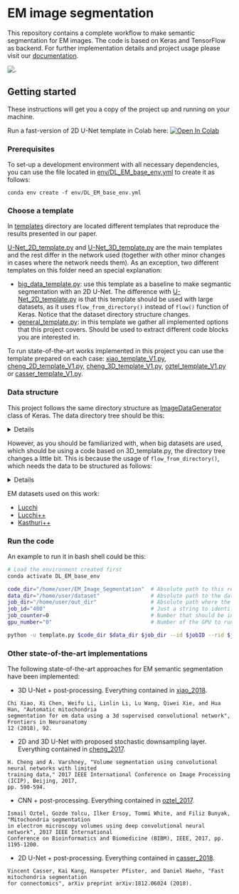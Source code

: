 # EM image segmentation

This repository contains a complete workflow to make semantic segmentation for EM images. The code is based on Keras and TensorFlow as backend. For further implementation details and project usage please visit our [documentation](https://em-image-segmentation.readthedocs.io/en/latest/).

![.](https://github.com/danifranco/EM_Image_Segmentation/blob/master/docs/source/img/seg.gif)

## Getting started 
These instructions will get you a copy of the project up and running on your machine.

Run a fast-version of 2D U-Net template in Colab here: [![Open In Colab](https://colab.research.google.com/assets/colab-badge.svg)](https://colab.research.google.com/github/danifranco/EM_Image_Segmentation/blob/master/templates/U-Net_2D_workflow.ipynb) 

### Prerequisites
To set-up a development environment with all necessary dependencies, you can use the  file located in [env/DL_EM_base_env.yml](env/DL_EM_base_env.yml) to create it as follows:

```
conda env create -f env/DL_EM_base_env.yml
```

### Choose a template
In [templates](templates/) directory are located different templates that reproduce the results presented in our paper. 

[U-Net_2D_template.py](templates/U-Net_2D_template.py) and [U-Net_3D_template.py](templates/U-Net_3D_template.py) are the main templates and the rest differ in the network used (together with other minor changes in cases where the network needs them). As an exception, two different templates on this folder need an special explanation:

- [big_data_template.py](templates/big_data_template.py): use this template as a baseline to make segmantic segmentation with an 2D U-Net. The difference with [U-Net_2D_template.py](templates/U-Net_2D_template.py) is that this template should be used with large datasets, as it uses `flow_from_directory()` instead of `flow()` function of Keras. Notice that the dataset directory structure changes.
- [general_template.py](templates/general_template.py): in this template we gather all implemented options that this project covers. Should be used to extract different code blocks you are interested in. 

To run state-of-the-art works implemented in this project you can use the template prepared on each case: [xiao_template_V1.py](sota_implementations/xiao_2018/xiao_template_V1.py), [cheng_2D_template_V1.py](sota_implementations/cheng_2017/cheng_2D_template_V1.py), [cheng_3D_template_V1.py](sota_implementations/cheng_2017/cheng_3D_template_V1.py), [oztel_template_V1.py](sota_implementations/oztel_2017/oztel_template_V1.py) or [casser_template_V1.py](sota_implementations/casser_2018/casser_template_V1.py). 

### Data structure

This project follows the same directory structure as [ImageDataGenerator](https://keras.io/preprocessing/image/) class of Keras. The data directory tree should be this:

<details> <summary>Details</summary>

```
dataset/
├── test
│   ├── x
│   │   ├── testing-0001.tif
│   │   ├── testing-0002.tif
│   │   ├── . . .
│   └── y
│       ├── testing_groundtruth-0001.tif
│       ├── testing_groundtruth-0002.tif
│       ├── . . .
└── train
    ├── x
    │   ├── training-0001.tif
    │   ├── training-0002.tif
    │   ├── . . .
    └── y
        ├── training_groundtruth-0001.tif
        ├── training_groundtruth-0002.tif
        ├── . . .
```

</details>

However, as you should be familiarized with, when big datasets are used, which should be using a code based on 3D_template.py, the directory tree changes a little bit. This is because the usage of `flow_from_directory()`, which needs the data to be structured as follows:

<details> <summary>Details</summary>

```
dataset/
├── test
│   ├── x
│   │   └── x
│   │       ├── im0500.png
│   │       ├── im0501.png
│   │       ├── . . .
│   └── y
│       └── y
│   │       ├── im0500.png
│   │       ├── im0501.png
│   │       ├── . . .
└── train
    ├── x
    │   └── x
    │       ├── im0500.png
    │       ├── im0501.png
    │       ├── . . .
    └── y
        └── y
            ├── mask_0097.tif
            ├── mask_0098.tif
            ├── mask_0097.tif
            ├── . . .
```
</details>

EM datasets used on this work:
- [Lucchi](https://www.epfl.ch/labs/cvlab/data/data-em/ "EPFL")
- [Lucchi++](https://sites.google.com/view/connectomics/ "Lucchi++")
- [Kasthuri++](https://sites.google.com/view/connectomics/ "Kasthuri++")

### Run the code 
An example to run it in bash shell could be this:
```Bash
# Load the environment created first
conda activate DL_EM_base_env     

code_dir="/home/user/EM_Image_Segmentation"  # Absolute path to this repo code 
data_dir="/home/user/dataset"                # Absolute path to the dataset
job_dir="/home/user/out_dir"                 # Absolute path where the output data will be generated
job_id="400"                                 # Just a string to identify the job 
job_counter=0                                # Number that should be increased when one need to run the same job multiple times
gpu_number="0"                               # Number of the GPU to run the job in (according to 'nvidia-smi' command)

python -u template.py $code_dir $data_dir $job_dir --id $jobID --rid $jobCounter --gpu $gpu_number 
```

### Other state-of-the-art implementations

The following state-of-the-art approaches for EM semantic segmentation have been implemented:

- 3D U-Net + post-processing. Everything contained in [xiao_2018](sota_implementations/xiao_2018). 
```
Chi Xiao, Xi Chen, Weifu Li, Linlin Li, Lu Wang, Qiwei Xie, and Hua Han, "Automatic mitochondria 
segmentation for em data using a 3d supervised convolutional network", Frontiers in Neuroanatomy 
12 (2018), 92.
```

- 2D and 3D U-Net with proposed stochastic downsampling layer. Everything contained in [cheng_2017](sota_implementations/cheng_2017).
```
H. Cheng and A. Varshney, "Volume segmentation using convolutional neural networks with limited 
training data," 2017 IEEE International Conference on Image Processing (ICIP), Beijing, 2017, 
pp. 590-594.
```

- CNN + post-processing. Everything contained in [oztel_2017](sota_implementations/oztel_2017).
```
Ismail Oztel, Gozde Yolcu, Ilker Ersoy, Tommi White, and Filiz Bunyak, "Mitochondria segmentation 
in electron microscopy volumes using deep convolutional neural network", 2017 IEEE International 
Conference on Bioinformatics and Biomedicine (BIBM), IEEE, 2017, pp. 1195-1200.
``` 

- 2D U-Net + post-processing. Everything contained in [casser_2018](sota_implementations/casser_2018).
```
Vincent Casser, Kai Kang, Hanspeter Pfister, and Daniel Haehn, "Fast mitochondria segmentation 
for connectomics", arXiv preprint arXiv:1812.06024 (2018).
```

